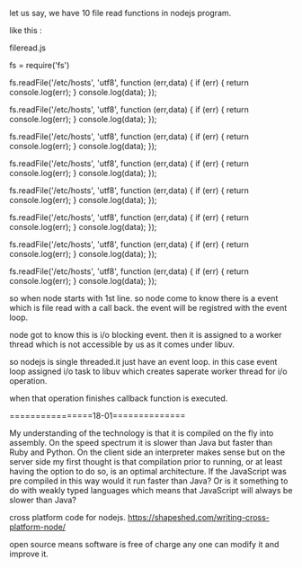 let us say, we have 10 file read functions in nodejs program.

like this :

fileread.js

fs = require('fs')

fs.readFile('/etc/hosts', 'utf8', function (err,data) {
  if (err) {
    return console.log(err);
  }
  console.log(data);
});

fs.readFile('/etc/hosts', 'utf8', function (err,data) {
  if (err) {
    return console.log(err);
  }
  console.log(data);
});

fs.readFile('/etc/hosts', 'utf8', function (err,data) {
  if (err) {
    return console.log(err);
  }
  console.log(data);
});

fs.readFile('/etc/hosts', 'utf8', function (err,data) {
  if (err) {
    return console.log(err);
  }
  console.log(data);
});

fs.readFile('/etc/hosts', 'utf8', function (err,data) {
  if (err) {
    return console.log(err);
  }
  console.log(data);
});

fs.readFile('/etc/hosts', 'utf8', function (err,data) {
  if (err) {
    return console.log(err);
  }
  console.log(data);
});

fs.readFile('/etc/hosts', 'utf8', function (err,data) {
  if (err) {
    return console.log(err);
  }
  console.log(data);
});

fs.readFile('/etc/hosts', 'utf8', function (err,data) {
  if (err) {
    return console.log(err);
  }
  console.log(data);
});

so when node starts with 1st line. so node come to know there is a event which is file read with a call back. the event will be registred with the event loop.

node got to know this is i/o blocking event. then it is assigned to a worker thread which is not accessible by us as it comes under libuv. 

so nodejs is single threaded.it just have an event loop. in this case event loop assigned i/o task to libuv which creates saperate worker thread for i/o operation. 

when that operation finishes callback function is executed. 


================18-01==============

My understanding of the technology is that it is compiled on the fly into assembly. 
On the speed spectrum it is slower than Java but faster than Ruby and Python. 
On the client side an interpreter makes sense but on the server side my first thought
is that compilation prior to running, or at least having the option to do so, is an optimal architecture. 
If the JavaScript was pre compiled in this way would it run faster than Java? Or is it something to do with 
weakly typed languages which means that JavaScript will always be slower than Java?

cross platform code for nodejs.
https://shapeshed.com/writing-cross-platform-node/


open source means software is free of charge any one can modify it and improve it.






